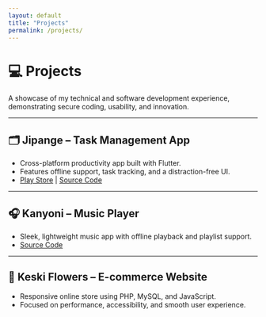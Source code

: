 ```yaml
---
layout: default
title: "Projects"
permalink: /projects/
---
```


# 💻 Projects

A showcase of my technical and software development experience, demonstrating secure coding, usability, and innovation.

---

## 🗂️ Jipange – Task Management App
- Cross-platform productivity app built with Flutter.
- Features offline support, task tracking, and a distraction-free UI.
- [Play Store](https://play.google.com/store/apps/details?id=com.inktonedesign.jipange) | [Source Code](https://github.com/munania/Jipange)

---

## 🎧 Kanyoni – Music Player
- Sleek, lightweight music app with offline playback and playlist support.  
- [Source Code](https://github.com/munania/kanyoni)

---

## 🌸 Keski Flowers – E-commerce Website
- Responsive online store using PHP, MySQL, and JavaScript.  
- Focused on performance, accessibility, and smooth user experience.

